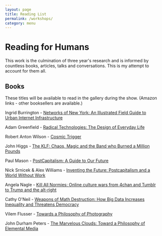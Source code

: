 ```yaml
---
layout: page
title: Reading List
permalink: /workshops/
category: menu
---
```


# Reading for Humans

This work is the culmination of three year's research and is informed by countless books, articles, talks and conversations. This is my attempt to account for them all. 

## Books

These titles will be available to read in the gallery during the show. (Amazon links - other booksellers are available.)

Ingrid Burrington - [Networks of New York: An Illustrated Field Guide to Urban Internet Infrastructure](http://amzn.to/2tCcPU7)

Adam Greenfield - [Radical Technologies: The Design of Everyday Life](http://amzn.to/2tCoSR2)

Robert Anton Wilson - [Cosmic Trigger](http://amzn.to/2tmium5)

John Higgs - [The KLF: Chaos, Magic and the Band who Burned a Million Pounds](http://amzn.to/2uvLfMH)

Paul Mason - [PostCapitalism: A Guide to Our Future](http://amzn.to/2tCMdSF)

Nick Srnicek & Alex Williams - [Inventing the Future: Postcapitalism and a World Without Work](http://amzn.to/2tn3bt3)

Angela Nagle - [Kill All Normies: Online culture wars from 4chan and Tumblr to Trump and the alt-right](http://amzn.to/2uyXCY0)

Cathy O'Neil - [Weapons of Math Destruction: How Big Data Increases Inequality and Threatens Democracy](http://amzn.to/2tCyLyn)

Vilem Flusser - [Towards a Philosophy of Photography](http://amzn.to/2uF8DI4)

John Durham Peters - [The Marvelous Clouds: Toward a Philosophy of Elemental Media](http://amzn.to/2uziONx)


